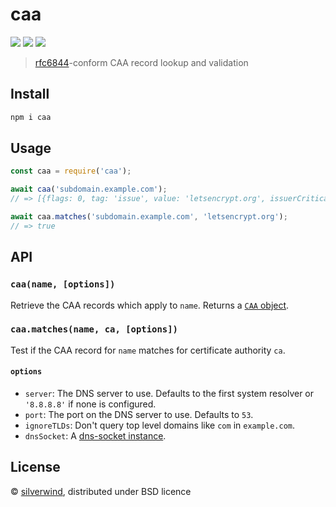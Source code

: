 # caa
[![](https://img.shields.io/npm/v/caa.svg?style=flat)](https://www.npmjs.org/package/caa) [![](https://img.shields.io/npm/dm/caa.svg)](https://www.npmjs.org/package/caa) [![](https://api.travis-ci.org/silverwind/caa.svg?style=flat)](https://travis-ci.org/silverwind/caa)

> [rfc6844](https://tools.ietf.org/html/rfc6844)-conform CAA record lookup and validation

## Install

```sh
npm i caa
```

## Usage

```js
const caa = require('caa');

await caa('subdomain.example.com');
// => [{flags: 0, tag: 'issue', value: 'letsencrypt.org', issuerCritical: false}]

await caa.matches('subdomain.example.com', 'letsencrypt.org');
// => true

```

## API

### `caa(name, [options])`

Retrieve the CAA records which apply to `name`. Returns a [`CAA` object](https://github.com/mafintosh/dns-packet/#caa).

### `caa.matches(name, ca, [options])`

Test if the CAA record for `name` matches for certificate authority `ca`.

#### `options`

- `server`: The DNS server to use. Defaults to the first system resolver or `'8.8.8.8'` if none is configured.
- `port`: The port on the DNS server to use. Defaults to `53`.
- `ignoreTLDs`: Don't query top level domains like `com` in `example.com`.
- `dnsSocket`: A [dns-socket instance](https://github.com/mafintosh/dns-socket#var-socket--dnsoptions).

## License

© [silverwind](https://github.com/silverwind), distributed under BSD licence
